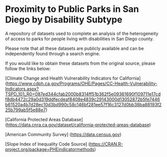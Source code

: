 # Proximity to Public Parks in San Diego by Disability Subtype
A repository of datasets used to complete an analysis of the heterogeneity of access to parks for people living with disabilities in San Diego county.

Please note that all these datasets are publicly available and can be independently found through a search engine.

If you would like to obtain these datasets from the original source, please follow the links below:

[Climate Change and Health Vulnerability Indicators for California] (https://www.cdph.ca.gov/Programs/OHE/Pages/CC-Health-Vulnerability-Indicators.aspx?TSPD_101_R0=087ed344cfab2000b8314ff51b362f5e09361690f109711e17cdf8db4472c29a0d319ddfecdeaf8408e4839c29143000d13052872b5fe7446b61520a4b7d28ec10d3bd990c58c146bf281ee57f16c3127d0bb38ba88193f225b799ab5f5e88e7)

[California Protected Areas Database] (https://data.cnra.ca.gov/dataset/california-protected-areas-database)

[American Community Survey] (https://data.census.gov)

[Slope Index of Inequality Code Source] (https://CRAN.R-project.org/package=PHEindicatormethods)

